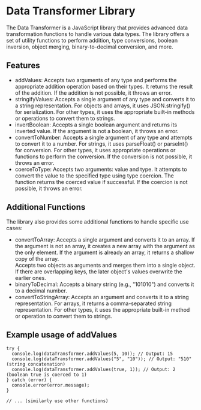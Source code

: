 # Data Transformer Library
The Data Transformer is a JavaScript library that provides advanced data transformation functions to handle various data types. The library offers a set of utility functions to perform addition, type conversions, boolean inversion, object merging, binary-to-decimal conversion, and more.

## Features
<ul>
<li>addValues: Accepts two arguments of any type and performs the appropriate addition operation based on their types. It returns the result of the addition. If the addition is not possible, it throws an error.</li>

<li>stringifyValues: Accepts a single argument of any type and converts it to a string representation. For objects and arrays, it uses JSON.stringify() for serialization. For other types, it uses the appropriate built-in methods or operations to convert them to strings.</li>

<li>invertBoolean: Accepts a single boolean argument and returns its inverted value. If the argument is not a boolean, it throws an error.</li>

<li>convertToNumber: Accepts a single argument of any type and attempts to convert it to a number. For strings, it uses parseFloat() or parseInt() for conversion. For other types, it uses appropriate operations or functions to perform the conversion. If the conversion is not possible, it throws an error.</li>

<li>coerceToType: Accepts two arguments: value and type. It attempts to convert the value to the specified type using type coercion. The function returns the coerced value if successful. If the coercion is not possible, it throws an error.</li>
</ul>

## Additional Functions
The library also provides some additional functions to handle specific use cases:
<ul>
<li>convertToArray: Accepts a single argument and converts it to an array. If the argument is not an array, it creates a new array with the argument as the only element. If the argument is already an array, it returns a shallow copy of the array.</li>
Accepts two objects as arguments and merges them into a single object. If there are overlapping keys, the later object's values overwrite the earlier ones.</li>

<li>binaryToDecimal: Accepts a binary string (e.g., "101010") and converts it to a decimal number.</li>

<li>convertToStringArray: Accepts an argument and converts it to a string representation. For arrays, it returns a comma-separated string representation. For other types, it uses the appropriate built-in method or operation to convert them to strings.</li>
</ul>

## Example usage of addValues
```
try {
  console.log(dataTransformer.addValues(5, 10)); // Output: 15
  console.log(dataTransformer.addValues("5", "10")); // Output: "510" (string concatenation)
  console.log(dataTransformer.addValues(true, 1)); // Output: 2 (boolean true is coerced to 1)
} catch (error) {
  console.error(error.message);
}

// ... (similarly use other functions)
```
